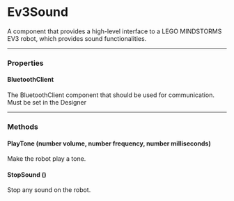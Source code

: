 # Ev3Sound

A component that provides a high-level interface to a LEGO MINDSTORMS EV3 robot, which provides sound functionalities.

---

### Properties

#### BluetoothClient

The BluetoothClient component that should be used for communication. Must be set in the Designer

---

### Methods

#### PlayTone (number volume, number frequency, number milliseconds)

Make the robot play a tone.

#### StopSound ()

Stop any sound on the robot.
